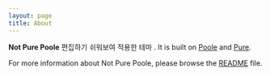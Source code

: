 ```yaml
---
layout: page
title: About
---
```


**Not Pure Poole** 편집하기 쉬워보여 적용한 테마 . It is built on [Poole](https://github.com/poole/poole) and [Pure](https://purecss.io/).

For more information about Not Pure Poole, please browse the [README](https://github.com/vszhub/not-pure-poole) file.
